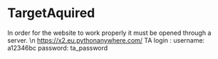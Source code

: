 # TargetAquired
In order for the website to work properly it must be opened through a server. \n
https://x2.eu.pythonanywhere.com/
TA login : username: a12346bc password: ta_password
